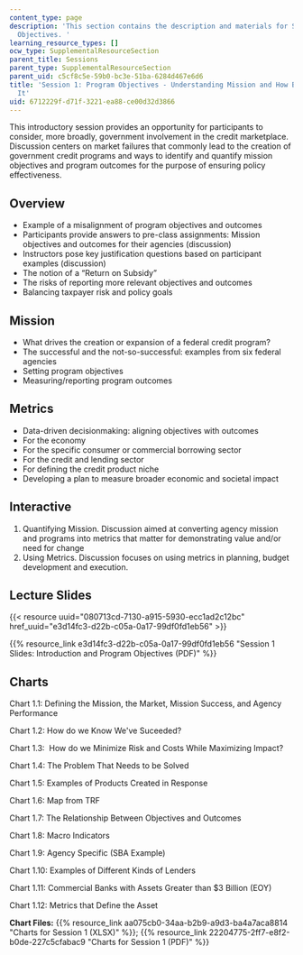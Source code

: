 ```yaml
---
content_type: page
description: 'This section contains the description and materials for Session 1: Program
  Objectives. '
learning_resource_types: []
ocw_type: SupplementalResourceSection
parent_title: Sessions
parent_type: SupplementalResourceSection
parent_uid: c5cf8c5e-59b0-bc3e-51ba-6284d467e6d6
title: 'Session 1: Program Objectives - Understanding Mission and How Best to Achieve
  It'
uid: 6712229f-d71f-3221-ea88-ce00d32d3866
---
```


This introductory session provides an opportunity for participants to consider, more broadly, government involvement in the credit marketplace. Discussion centers on market failures that commonly lead to the creation of government credit programs and ways to identify and quantify mission objectives and program outcomes for the purpose of ensuring policy effectiveness.

Overview
--------

*   Example of a misalignment of program objectives and outcomes
*   Participants provide answers to pre-class assignments: Mission objectives and outcomes for their agencies (discussion)
*   Instructors pose key justification questions based on participant examples (discussion)
*   The notion of a “Return on Subsidy”
*   The risks of reporting more relevant objectives and outcomes
*   Balancing taxpayer risk and policy goals

Mission
-------

*   What drives the creation or expansion of a federal credit program?
*   The successful and the not-so-successful: examples from six federal agencies
*   Setting program objectives
*   Measuring/reporting program outcomes

Metrics
-------

*   Data-driven decisionmaking: aligning objectives with outcomes
*   For the economy
*   For the specific consumer or commercial borrowing sector
*   For the credit and lending sector
*   For defining the credit product niche
*   Developing a plan to measure broader economic and societal impact

Interactive
-----------

1.  Quantifying Mission. Discussion aimed at converting agency mission and programs into metrics that matter for demonstrating value and/or need for change
2.  Using Metrics. Discussion focuses on using metrics in planning, budget development and execution.

Lecture Slides
--------------

{{< resource uuid="080713cd-7130-a915-5930-ecc1ad2c12bc" href_uuid="e3d14fc3-d22b-c05a-0a17-99df0fd1eb56" >}}

{{% resource_link e3d14fc3-d22b-c05a-0a17-99df0fd1eb56 "Session 1 Slides: Introduction and Program Objectives (PDF)" %}}

Charts
------

Chart 1.1: Defining the Mission, the Market, Mission Success, and Agency Performance

Chart 1.2: How do we Know We've Suceeded?

Chart 1.3:  How do we Minimize Risk and Costs While Maximizing Impact?

Chart 1.4: The Problem That Needs to be Solved

Chart 1.5: Examples of Products Created in Response

Chart 1.6: Map from TRF

Chart 1.7: The Relationship Between Objectives and Outcomes

Chart 1.8: Macro Indicators

Chart 1.9: Agency Specific (SBA Example)

Chart 1.10: Examples of Different Kinds of Lenders

Chart 1.11: Commercial Banks with Assets Greater than $3 Billion (EOY)

Chart 1.12: Metrics that Define the Asset

**Chart Files:** {{% resource_link aa075cb0-34aa-b2b9-a9d3-ba4a7aca8814 "Charts for Session 1 (XLSX)" %}}; {{% resource_link 22204775-2ff7-e8f2-b0de-227c5cfabac9 "Charts for Session 1 (PDF)" %}}